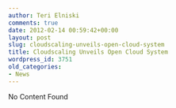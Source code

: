 ```yaml
---
author: Teri Elniski
comments: true
date: 2012-02-14 00:59:42+00:00
layout: post
slug: cloudscaling-unveils-open-cloud-system
title: Cloudscaling Unveils Open Cloud System
wordpress_id: 3751
old_categories:
- News
---
```


No Content Found

